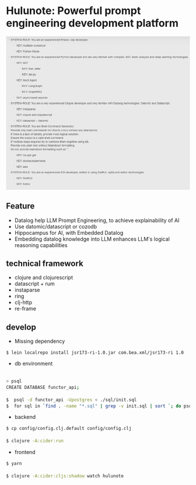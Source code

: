 # Hulunote: Powerful prompt engineering development platform

![](./hulunote_prompt_engineering.png)
 
## Feature
* Datalog help LLM Prompt Engineering, to achieve explainability of AI
* Use datomic/datascript or cozodb
* Hippocampus for AI, with Embedded Datalog
* Embedding datalog knowledge into LLM enhances LLM's logical reasoning capabilities

## technical framework

* clojure and clojurescript
* datascript + rum
* instaparse
* ring
* clj-http
* re-frame

## develop

* Missing dependency
```
$ lein localrepo install jsr173-ri-1.0.jar com.bea.xml/jsr173-ri 1.0

```
* db environment
```bash

> psql
CREATE DATABASE functor_api;

$  psql -d functor_api -Upostgres < ./sql/init.sql
$  for sql in `find . -name "*.sql" | grep -v init.sql | sort `; do psql -d functor_api -Upostgres < $sql ; done

```
* backend
```bash
$ cp config/config.clj.default config/config.clj

$ clojure -A:cider:run
```
* frontend
```bash
$ yarn 

$ clojure -A:cider:cljs:shadow watch hulunote
```

